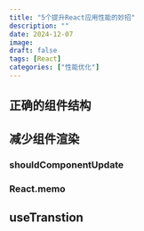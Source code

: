 ```yaml
---
title: "5个提升React应用性能的妙招"
description: ""
date: 2024-12-07
image: 
draft: false
tags: [React]
categories: ["性能优化"]
---
```


## 正确的组件结构

## 减少组件渲染

### shouldComponentUpdate

### React.memo

## useTranstion


